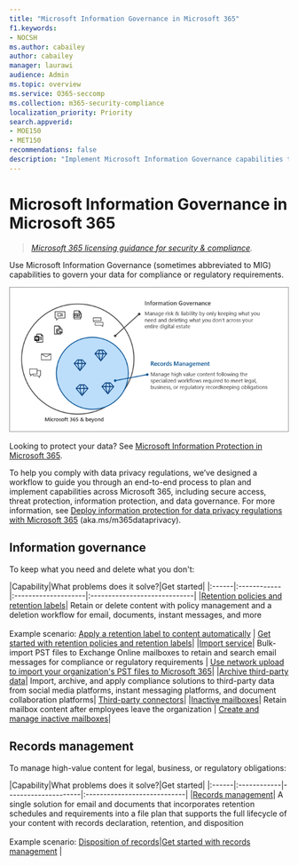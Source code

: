 ```yaml
---
title: "Microsoft Information Governance in Microsoft 365"
f1.keywords:
- NOCSH
ms.author: cabailey
author: cabailey
manager: laurawi
audience: Admin
ms.topic: overview
ms.service: O365-seccomp
ms.collection: m365-security-compliance
localization_priority: Priority
search.appverid: 
- MOE150
- MET150
recommendations: false
description: "Implement Microsoft Information Governance capabilities to govern your data for compliance or regulatory requirements."
---
```


# Microsoft Information Governance in Microsoft 365

>*[Microsoft 365 licensing guidance for security & compliance](/office365/servicedescriptions/microsoft-365-service-descriptions/microsoft-365-tenantlevel-services-licensing-guidance/microsoft-365-security-compliance-licensing-guidance).*

Use Microsoft Information Governance (sometimes abbreviated to MIG) capabilities to govern your data for compliance or regulatory requirements.

![Govern your data - information governance and records management](../media/information-governance-records-management.png)

Looking to protect your data? See [Microsoft Information Protection in Microsoft 365](information-protection.md).

To help you comply with data privacy regulations, we’ve designed a workflow to guide you through an end-to-end process to plan and implement capabilities across Microsoft 365, including secure access, threat protection, information protection, and data governance. For more information, see [Deploy information protection for data privacy regulations with Microsoft 365](../solutions/information-protection-deploy.md) (aka.ms/m365dataprivacy). 

## Information governance

To keep what you need and delete what you don't:
 
|Capability|What problems does it solve?|Get started|
|:------|:------------|:--------------------|:-----------------------------|
|[Retention policies and retention labels](retention.md)| Retain or delete content with policy management and a deletion workflow for email, documents, instant messages, and more <br /><br />Example scenario: [Apply a retention label to content automatically](apply-retention-labels-automatically.md) | [Get started with retention policies and retention labels](get-started-with-retention.md)|
|[Import service](importing-pst-files-to-office-365.md)| Bulk-import PST files to Exchange Online mailboxes to retain and search email messages for compliance or regulatory requirements | [Use network upload to import your organization's PST files to Microsoft 365](use-network-upload-to-import-pst-files.md)|
|[Archive third-party data](archiving-third-party-data.md)| Import, archive, and apply compliance solutions to third-party data from social media platforms, instant messaging platforms, and document collaboration platforms| [Third-party connectors](archiving-third-party-data.md#third-party-data-connectors)|
|[Inactive mailboxes](inactive-mailboxes-in-office-365.md)| Retain mailbox content after employees leave the organization | [Create and manage inactive mailboxes](create-and-manage-inactive-mailboxes.md)|

## Records management

To manage high-value content for legal, business, or regulatory obligations:

|Capability|What problems does it solve?|Get started|
|:------|:------------|---------------------|:----------------------------|
|[Records management](records-management.md)| A single solution for email and documents that incorporates retention schedules and requirements into a file plan that supports the full lifecycle of your content with records declaration, retention, and disposition <br /><br />Example scenario: [Disposition of records](disposition.md#disposition-of-records)|[Get started with records management](get-started-with-records-management.md) |